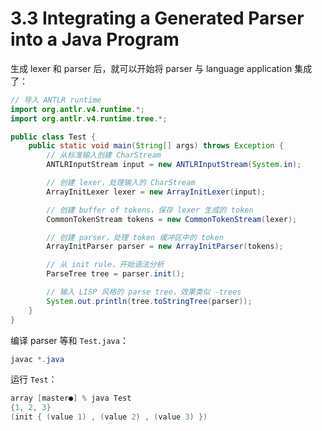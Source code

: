 # 3.3 Integrating a Generated Parser into a Java Program

生成 lexer 和 parser 后，就可以开始将 parser 与 language application 集成了：

```Java
// 导入 ANTLR runtime
import org.antlr.v4.runtime.*;
import org.antlr.v4.runtime.tree.*;

public class Test {
    public static void main(String[] args) throws Exception {
        // 从标准输入创建 CharStream
        ANTLRInputStream input = new ANTLRInputStream(System.in);

        // 创建 lexer，处理输入的 CharStream
        ArrayInitLexer lexer = new ArrayInitLexer(input);

        // 创建 buffer of tokens，保存 lexer 生成的 token
        CommonTokenStream tokens = new CommonTokenStream(lexer);

        // 创建 parser，处理 token 缓冲区中的 token
        ArrayInitParser parser = new ArrayInitParser(tokens);

        // 从 init rule，开始语法分析
        ParseTree tree = parser.init();

        // 输入 LISP 风格的 parse tree，效果类似 -trees
        System.out.println(tree.toStringTree(parser));
    }
}
```

编译 parser 等和 `Test.java`：

```Java
javac *.java
```

运行 `Test`：

```Java
array [master●] % java Test 
{1, 2, 3}
(init { (value 1) , (value 2) , (value 3) })
```
